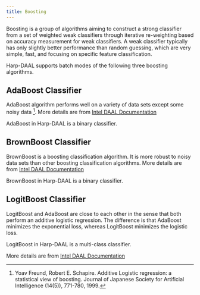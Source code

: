 ```yaml
---
title: Boosting 
---
```


Boosting is a group of algorithms aiming to construct a strong classifier from a set of weighted weak classifiers 
through iterative re-weighting based on accuracy measurement for weak classifiers. A weak classifier typically has only slightly better 
performance than random guessing, which are very simple, fast, and focusing on specific feature classification. 

Harp-DAAL supports batch modes of the following three boosting algorithms.

## AdaBoost Classifier

AdaBoost algorithm performs well on a variety of data sets except some noisy data [^fn1]. 
More details are from [Intel DAAL Documentation](https://software.intel.com/en-us/daal-programming-guide-details-29)

AdaBoost in Harp-DAAL is a binary classifier.
 
## BrownBoost Classifier 

BrownBoost is a boosting classification algorithm. It is more robust to noisy data sets than other boosting classification algorithms.
More details are from [Intel DAAL Documentation](https://software.intel.com/en-us/daal-programming-guide-details-30)

BrownBoost in Harp-DAAL is a binary classifier.

## LogitBoost Classifier

LogitBoost and AdaBoost are close to each other in the sense that both perform an additive logistic regression. The difference is that AdaBoost minimizes the exponential loss, whereas LogitBoost minimizes the logistic loss.

LogitBoost in Harp-DAAL is a multi-class classifier. 

More details are from [Intel DAAL Documentation](https://software.intel.com/en-us/daal-programming-guide-details-31)

[^fn1]: Yoav Freund, Robert E. Schapire. Additive Logistic regression: a statistical view of boosting. Journal of Japanese Society for Artificial Intelligence (14(5)), 771-780, 1999.
